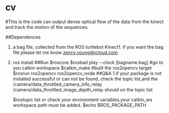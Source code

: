 # cv
#This is the code can output dense optical flow of the data from the kinect and track the motion of the sequences.

##Dependences
  1. a bag file, collected from the ROS turtlebot Kinect1. if you want the bag file please let me know zency.young@icloud.com
  2. ros install 
##Run 
  $roscore
  $rosbad play --clock [bagname.bag]
  #go to you catkin workspace 
  $catkin_make
  #built the ros2opencv target
  $rosrun ros2opencv ros2opencv_node
##Q&A
  1.if your package is not installed successful or can not be found,
    check the topic list,and the 
      /camera/data_throttled_camera_info_relay
      /camera/data_throttled_image_depth_relay
    should on the topic list

      $rostopic list 
  or check your environment variables,your catkin_ws workspace path must be added.
    $echo $ROS_PACKAGE_PATH
